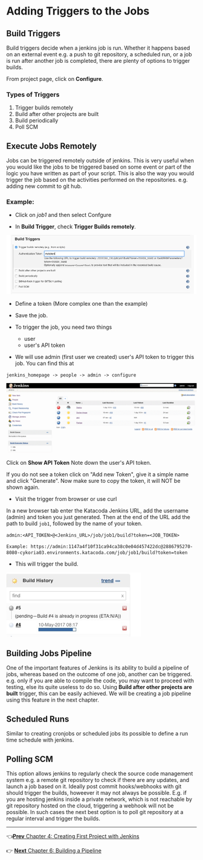 # Adding Triggers to the Jobs

## Build Triggers

Build triggers decide when a jenkins job is run. Whether it happens based on an external event e.g. a push to git repository,  a scheduled run, or  a job is run after another job is completed, there are plenty of options to trigger builds.

From project page, click on **Configure**.

### Types of Triggers

1. Trigger builds remotely
2. Build after other projects are built
3. Build periodically
4. Poll SCM

## Execute Jobs Remotely

Jobs can be triggered remotely outside of jenkins. This is very useful when you would like the jobs to be triggered based on some event or part of the logic you have written as part of your script. This is also the way you would trigger the job based on the activities performed on the repositories. e.g. adding new commit to git hub.

### Example:
* Click on *job1* and then select Confgure

* In **Build Trigger**, check **Trigger Builds remotely**.

![remote1](images/chap5/remote.jpg)

* Define a token (More complex one than the example)

* Save the job.

* To trigger the job, you need two things
  * user
  * user's API token

* We will use admin (first user we created)  user's API token to trigger this job. You can find this at

```
jenkins_homepage -> people -> admin -> configure
```

![flow](images/chap5/flow.gif)


Click on **Show API Token** Note down the user's API token. 

If you do not see a token click on "Add new Token", give it a simple name and click "Generate". Now make sure to copy the token, it will NOT be shown again. 

* Visit the trigger from browser or use curl

In a new browser tab enter the Katacoda Jenkins URL, add the username (admin) and token you just generated. Then at the end of the URL add the path to build `job1`, followed by the name of your token.

```
admin:<API_TOKEN>@<Jenkins_URL>/job/job1/build?token=<JOB_TOKEN>
```

```
Example: https://admin:1147a4f10f31ca94ca38c0e04d457422dc@2886795270-8080-cykoria03.environments.katacoda.com/job/job1/build?token=token
```
* This will trigger the build.

![remote1](images/chap5/trigger.jpg)

## Building Jobs Pipeline

One of the important features of Jenkins is its ability to build a pipeline of jobs, whereas based on the outcome of one job, another can be triggered.  e.g. only if you are able to compile the code, you may want to proceed with testing, else its quite useless to do so. Using **Build after other projects are built** trigger, this can be easily achieved.  We will be creating a job pipeline using this feature in the next chapter.

## Scheduled Runs

Similar to creating cronjobs or scheduled jobs its possible to define a run time schedule with jenkins.

## Polling SCM

This option allows jenkins to regularly check the source code management system e.g. a remote git repository to check if there are any updates, and launch a job based on it.  Ideally  post commit hooks/webhooks with git should trigger the builds, howeever it may not always be possible. E.g. if you are hosting jenkins inside a private network, which is not reachable by git repository hosted on the cloud, triggering a webhook will not be possible. In such cases the next best option is to poll git repository at a regular interval and trigger the builds.

----
:point_left:[**Prev** Chapter 4: Creating First Project with Jenkins](040_creating_first_job.md)

:point_right: [**Next** Chapter 6: Building a Pipeline](060_building_jobs_pipeline.md)
